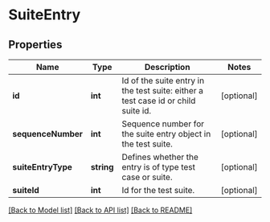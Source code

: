 # SuiteEntry

## Properties
Name | Type | Description | Notes
------------ | ------------- | ------------- | -------------
**id** | **int** | Id of the suite entry in the test suite: either a test case id or child suite id. | [optional] 
**sequenceNumber** | **int** | Sequence number for the suite entry object in the test suite. | [optional] 
**suiteEntryType** | **string** | Defines whether the entry is of type test case or suite. | [optional] 
**suiteId** | **int** | Id for the test suite. | [optional] 

[[Back to Model list]](../README.md#documentation-for-models) [[Back to API list]](../README.md#documentation-for-api-endpoints) [[Back to README]](../README.md)


